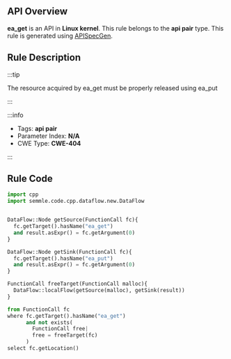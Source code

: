 ---
---


## API Overview
**ea_get** is an API in **Linux kernel**. This rule belongs to the **api pair** type. This rule is generated using [APISpecGen](../../tools/APISpecGen).
## Rule Description

:::tip

The resource acquired by ea_get must be properly released using ea_put

:::

:::info

- Tags: **api pair**
- Parameter Index: **N/A**
- CWE Type: **CWE-404**

:::

## Rule Code
```python
import cpp
import semmle.code.cpp.dataflow.new.DataFlow


DataFlow::Node getSource(FunctionCall fc){
  fc.getTarget().hasName("ea_get")
  and result.asExpr() = fc.getArgument(0)
}

DataFlow::Node getSink(FunctionCall fc){
  fc.getTarget().hasName("ea_put")
  and result.asExpr() = fc.getArgument(0)
}

FunctionCall freeTarget(FunctionCall malloc){
  DataFlow::localFlow(getSource(malloc), getSink(result))
}

from FunctionCall fc
where fc.getTarget().hasName("ea_get")
      and not exists(
        FunctionCall free| 
        free = freeTarget(fc)
      )
select fc.getLocation()

    
```